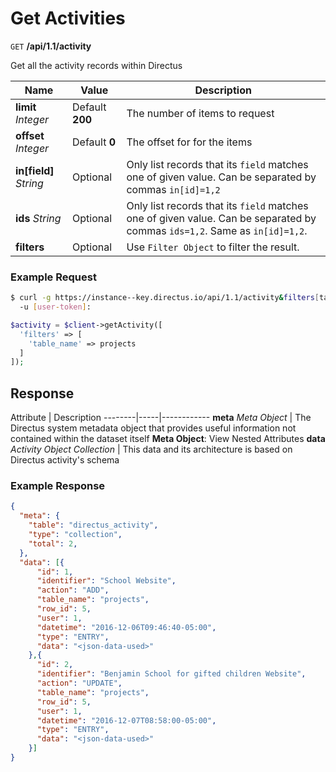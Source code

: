 # Get Activities

<span class="request">`GET` **/api/1.1/activity**</span>

<span class="description">Get all the activity records within Directus</span>

<span class="arguments">Name</span> | Value | Description
--------------|--------------- | ----------------------
**limit** _Integer_  |  <span class="default">Default **200**</span>  |  The number of items to request
**offset**  _Integer_ |  <span class="default">Default **0**</span>  |  The offset for for the items
**in[field]**  _String_ | <span class="default">Optional</span> | Only list records that its `field` matches one of given value. Can be separated by commas `in[id]=1,2`
**ids** _String_  |  <span class="default">Optional</span>  |  Only list records that its `field` matches one of given value. Can be separated by commas `ids=1,2`. Same as `in[id]=1,2`.
**filters** | <span class="default">Optional</span> | Use `Filter Object` to filter the result.

### Example Request

```bash
$ curl -g https://instance--key.directus.io/api/1.1/activity&filters[table_name]=projects \
  -u [user-token]:
```

```php
$activity = $client->getActivity([
  'filters' => [
    'table_name' => projects
  ]
]);
```

## Response

<span class="attributes">Attribute</span> | Description
--------|-----|------------
**meta** _Meta Object_ | The Directus system metadata object that provides useful information not contained within the dataset itself <a class="object">**Meta Object**: View Nested Attributes</a>
**data** _Activity Object Collection_ | <span class="custom">This data and its architecture is based on Directus activity's schema</span>

### Example Response

```json
{
  "meta": {
    "table": "directus_activity",
    "type": "collection",
    "total": 2,
  },
  "data": [{
      "id": 1,
      "identifier": "School Website",
      "action": "ADD",
      "table_name": "projects",
      "row_id": 5,
      "user": 1,
      "datetime": "2016-12-06T09:46:40-05:00",
      "type": "ENTRY",
      "data": "<json-data-used>"
    },{
      "id": 2,
      "identifier": "Benjamin School for gifted children Website",
      "action": "UPDATE",
      "table_name": "projects",
      "row_id": 5,
      "user": 1,
      "datetime": "2016-12-07T08:58:00-05:00",
      "type": "ENTRY",
      "data": "<json-data-used>"
    }]
}
```
